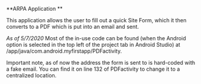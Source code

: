 **ARPA Application **

This application allows the user to fill out a quick Site Form, which it then converts to a PDF which is put into an email and sent.

*As of 5/7/2020*
Most of the in-use code can be found (when the Android option is selected in the top left of the project tab in Android Studio) at /app/java/com.android.myfirstapp/PDFactivity.

Important note, as of now the address the form is sent to is hard-coded with a fake email. You can find it on line 132 of PDFactivity to change it to a centralized location.
